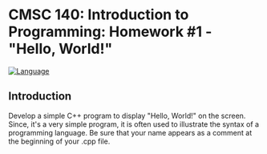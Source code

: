 CMSC 140: Introduction to Programming: Homework #1 - "Hello, World!"
====

[![Language](https://img.shields.io/badge/language-C++-red.svg)](https://www.gnu.org/licenses/gpl.html)

Introduction
------------

Develop a simple C++ program to display "Hello, World!" on the screen. Since, it's a very simple program, it is often used to illustrate the syntax of a programming language. Be sure that your name appears as a comment at the beginning of your .cpp file.